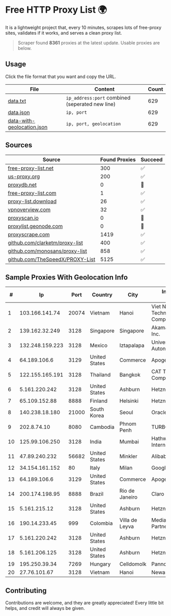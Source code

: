 
# Free HTTP Proxy List 🌍

It is a lightweight project that, every 10 minutes, scrapes lots of free-proxy sites, validates if it works, and serves a clean proxy list.


> Scraper found **8361** proxies at the latest update. Usable proxies are below.

## Usage

Click the file format that you want and copy the URL.


|File|Content|Count|
|----|-------|-----|
|[data.txt](https://raw.githubusercontent.com/themiralay/Proxy-List-World/master/data.txt)|`ip_address:port` combined (seperated new line)|629|
|[data.json](https://raw.githubusercontent.com/themiralay/Proxy-List-World/master/data.json)|`ip, port`|629|
|[data-with-geolocation.json](https://raw.githubusercontent.com/themiralay/Proxy-List-World/master/data-with-geolocation.json)|`ip, port, geolocation`|629|

## Sources

|Source|Found Proxies|Succeed|
|------|-------------|-------|
|[free-proxy-list.net](https://free-proxy-list.net)|300|✅|
|[us-proxy.org](https://www.us-proxy.org)|200|✅|
|[proxydb.net](http://proxydb.net)|0|🚫|
|[free-proxy-list.com](https://free-proxy-list.com/?page=&port=&type%5B%5D=http&type%5B%5D=https&up_time=0&search=Search)|1|✅|
|[proxy-list.download](https://www.proxy-list.download/HTTP)|26|✅|
|[vpnoverview.com](https://vpnoverview.com/privacy/anonymous-browsing/free-proxy-servers)|32|✅|
|[proxyscan.io](https://www.proxyscan.io)|0|🚫|
|[proxylist.geonode.com](https://proxylist.geonode.com/api/proxy-list?limit=300&page=1&sort_by=lastChecked&sort_type=desc&protocols=http,https)|0|🚫|
|[proxyscrape.com](https://api.proxyscrape.com/v2/?request=displayproxies&protocol=http&timeout=10000&country=all&ssl=all&anonymity=all)|1419|✅|
|[github.com/clarketm/proxy-list](https://raw.githubusercontent.com/clarketm/proxy-list/master/proxy-list-raw.txt)|400|✅|
|[github.com/monosans/proxy-list](https://raw.githubusercontent.com/monosans/proxy-list/main/proxies/http.txt)|858|✅|
|[github.com/TheSpeedX/PROXY-List](https://raw.githubusercontent.com/TheSpeedX/PROXY-List/master/http.txt)|5125|✅|


## Sample Proxies With Geolocation Info

|#|Ip|Port|Country|City|Internet Service Provider|
|-|--|----|-------|----|-------------------------|
|1|103.166.141.74|20074|Vietnam|Hanoi|Viet NAM Cloud Technology Joint Stock Company|
|2|139.162.32.249|3128|Singapore|Singapore|Akamai Technologies, Inc.|
|3|132.248.159.223|3128|Mexico|Iztapalapa|Universidad Nacional Autonoma de Mexico|
|4|64.189.106.6|3129|United States|Commerce|Apogee Telecom Inc.|
|5|122.155.165.191|3128|Thailand|Bangkok|CAT Telecom Public Company Limited|
|6|5.161.220.242|3128|United States|Ashburn|Hetzner Online GmbH|
|7|65.109.152.88|8888|Finland|Helsinki|Hetzner Online GmbH|
|8|140.238.18.180|21000|South Korea|Seoul|Oracle Corporation|
|9|202.8.74.10|8080|Cambodia|Phnom Penh|TURBOTECH CO., LTD.|
|10|125.99.106.250|3128|India|Mumbai|Hathway IP over Cable Internet Access|
|11|47.89.240.232|56682|United States|Minkler|Alibaba.com LLC|
|12|34.154.161.152|80|Italy|Milan|Google LLC|
|13|64.189.106.6|3129|United States|Commerce|Apogee Telecom Inc.|
|14|200.174.198.95|8888|Brazil|Rio de Janeiro|Claro S.A|
|15|5.161.215.12|3128|United States|Ashburn|Hetzner Online GmbH|
|16|190.14.233.45|999|Colombia|Villa de Leyva|Media Commerce Partners S.A|
|17|5.161.220.242|3128|United States|Ashburn|Hetzner Online GmbH|
|18|5.161.206.125|3128|United States|Ashburn|Hetzner Online GmbH|
|19|195.250.39.34|7269|Hungary|Celldomolk|Pannon Pipics Ltd.|
|20|27.76.101.67|3128|Vietnam|Hanoi|Newass2011xDSLHCMC|



## Contributing

Contributions are welcome, and they are greatly appreciated! Every
little bit helps, and credit will always be given.

